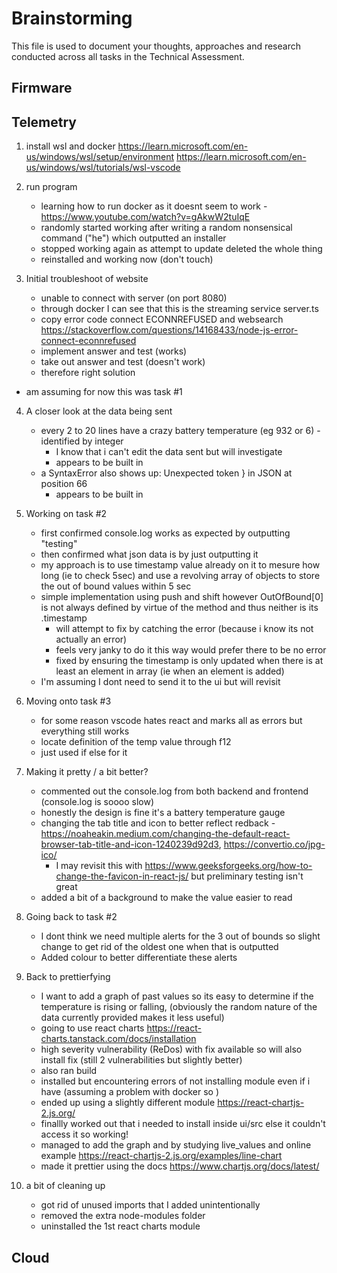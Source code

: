 # Brainstorming

This file is used to document your thoughts, approaches and research conducted across all tasks in the Technical Assessment.

## Firmware

## Telemetry
1) install wsl and docker 
https://learn.microsoft.com/en-us/windows/wsl/setup/environment 
https://learn.microsoft.com/en-us/windows/wsl/tutorials/wsl-vscode

2) run program 
    -  learning how to run docker as it doesnt seem to work - https://www.youtube.com/watch?v=gAkwW2tuIqE 
    - randomly started working after writing a random nonsensical command ("he") which outputted an installer 
    - stopped working again as attempt to update deleted the whole thing
    - reinstalled and working now (don't touch)

3) Initial troubleshoot of website
    - unable to connect with server (on port 8080)
    - through docker I can see that this is the streaming service server.ts 
    - copy error code connect ECONNREFUSED and websearch https://stackoverflow.com/questions/14168433/node-js-error-connect-econnrefused 
    - implement answer and test (works)
    - take out answer and test (doesn't work)
    - therefore right solution
- am assuming for now this was task #1

4) A closer look at the data being sent
    - every 2 to 20 lines have a crazy battery temperature (eg 932 or 6) - identified by integer
        - I know that i can't edit the data sent but will investigate
        - appears to be built in 
    - a SyntaxError also shows up: Unexpected token } in JSON at position 66
        - appears to be built in 

5) Working on task #2
    - first confirmed console.log works as expected by outputting "testing"
    - then confirmed what json data is by just outputting it 
    - my approach is to use timestamp value already on it to mesure how long (ie to check 5sec) and use a revolving array of objects to store the out of bound values within 5 sec
    - simple implementation using push and shift however OutOfBound[0] is not always defined by virtue of the method and thus neither is its .timestamp
        - will attempt to fix by catching the error (because i know its not actually an error)
        - feels very janky to do it this way would prefer there to be no error
        - fixed by ensuring the timestamp is only updated when there is at least an element in array (ie when an element is added) 
    - I'm assuming I dont need to send it to the ui but will revisit

6) Moving onto task #3
    - for some reason vscode hates react and marks all as errors but everything still works 
    - locate definition of the temp value through f12
    - just used if else for it

7) Making it pretty / a bit better?
    - commented out the console.log from both backend and frontend (console.log is soooo slow)
    - honestly the design is fine it's a battery temperature gauge 
    - changing the tab title and icon to better reflect redback -https://noaheakin.medium.com/changing-the-default-react-browser-tab-title-and-icon-1240239d92d3, https://convertio.co/jpg-ico/ 
         - I may revisit this with https://www.geeksforgeeks.org/how-to-change-the-favicon-in-react-js/ but preliminary testing isn't great
    - added a bit of a background to make the value easier to read
    
8) Going back to task #2
    - I dont think we need multiple alerts for the 3 out of bounds so slight change to get rid of the oldest one when that is outputted
    - Added colour to better differentiate these alerts

9) Back to prettierfying 
    - I want to add a graph of past values so its easy to determine if the temperature is rising or falling, (obviously the random nature of the data currently provided makes it less useful)
    - going to use react charts https://react-charts.tanstack.com/docs/installation
    - high severity vulnerability (ReDos) with fix available so will also install fix (still 2 vulnerabilities but slightly better)
    - also ran build
    - installed but encountering errors of not installing module even if i have (assuming a problem with docker so )
    - ended up using a slightly different module https://react-chartjs-2.js.org/ 
    - finallly worked out that i needed to install inside ui/src else it couldn't access it so working!
    - managed to add the graph and by studying live_values and online example https://react-chartjs-2.js.org/examples/line-chart 
    - made it prettier using the docs https://www.chartjs.org/docs/latest/ 

10) a bit of cleaning up
    - got rid of unused imports that I added unintentionally 
    - removed the extra node-modules folder
    - uninstalled the 1st react charts module 



## Cloud